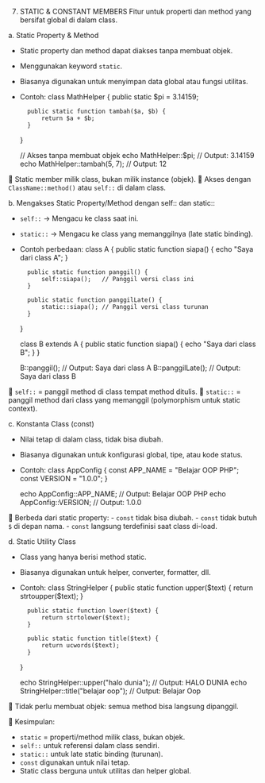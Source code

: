7. STATIC & CONSTANT MEMBERS
Fitur untuk properti dan method yang bersifat global di dalam class.

a. Static Property & Method
   - Static property dan method dapat diakses tanpa membuat objek.
   - Menggunakan keyword `static`.
   - Biasanya digunakan untuk menyimpan data global atau fungsi utilitas.
   - Contoh:
       class MathHelper {
           public static $pi = 3.14159;

           public static function tambah($a, $b) {
               return $a + $b;
           }
       }

       // Akses tanpa membuat objek
       echo MathHelper::$pi;              // Output: 3.14159
       echo MathHelper::tambah(5, 7);     // Output: 12

   🔹 Static member milik class, bukan milik instance (objek).
   🔹 Akses dengan `ClassName::method()` atau `self::` di dalam class.

b. Mengakses Static Property/Method dengan self:: dan static::
   - `self::` → Mengacu ke class saat ini.
   - `static::` → Mengacu ke class yang memanggilnya (late static binding).
   - Contoh perbedaan:
       class A {
           public static function siapa() {
               echo "Saya dari class A";
           }

           public static function panggil() {
               self::siapa();   // Panggil versi class ini
           }

           public static function panggilLate() {
               static::siapa(); // Panggil versi class turunan
           }
       }

       class B extends A {
           public static function siapa() {
               echo "Saya dari class B";
           }
       }

       B::panggil();      // Output: Saya dari class A
       B::panggilLate();  // Output: Saya dari class B

   🔹 `self::` = panggil method di class tempat method ditulis.
   🔹 `static::` = panggil method dari class yang memanggil (polymorphism untuk static context).

c. Konstanta Class (const)
   - Nilai tetap di dalam class, tidak bisa diubah.
   - Biasanya digunakan untuk konfigurasi global, tipe, atau kode status.
   - Contoh:
       class AppConfig {
           const APP_NAME = "Belajar OOP PHP";
           const VERSION = "1.0.0";
       }

       echo AppConfig::APP_NAME; // Output: Belajar OOP PHP
       echo AppConfig::VERSION;  // Output: 1.0.0

   🔹 Berbeda dari static property:
       - `const` tidak bisa diubah.
       - `const` tidak butuh `$` di depan nama.
       - `const` langsung terdefinisi saat class di-load.

d. Static Utility Class
   - Class yang hanya berisi method static.
   - Biasanya digunakan untuk helper, converter, formatter, dll.
   - Contoh:
       class StringHelper {
           public static function upper($text) {
               return strtoupper($text);
           }

           public static function lower($text) {
               return strtolower($text);
           }

           public static function title($text) {
               return ucwords($text);
           }
       }

       echo StringHelper::upper("halo dunia");  // Output: HALO DUNIA
       echo StringHelper::title("belajar oop"); // Output: Belajar Oop

   🔹 Tidak perlu membuat objek: semua method bisa langsung dipanggil.

🔹 Kesimpulan:
- `static` = properti/method milik class, bukan objek.
- `self::` untuk referensi dalam class sendiri.
- `static::` untuk late static binding (turunan).
- `const` digunakan untuk nilai tetap.
- Static class berguna untuk utilitas dan helper global.